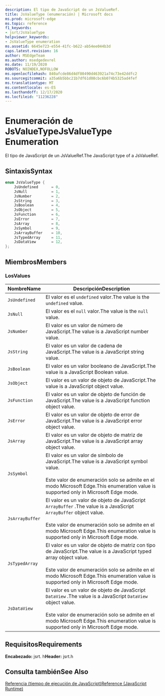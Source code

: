 ```yaml
---
description: El tipo de JavaScript de un JsValueRef.
title: JsValueType (enumeración) | Microsoft docs
ms.prod: microsoft-edge
ms.topic: reference
f1_keywords:
- jsrt/JsValueType
helpviewer_keywords:
- JsValueType enumeration
ms.assetid: 6645e723-e554-41fc-b622-ab54ee044b3d
caps.latest.revision: 16
author: MSEdgeTeam
ms.author: msedgedevrel
ms.date: 11/19/2020
ROBOTS: NOINDEX,NOFOLLOW
ms.openlocfilehash: 840afcde86d4df80490d463921a74c73e42ddfc2
ms.sourcegitcommit: a35a6b5bbc21b7df61d08cbc6b074b5325ad4fef
ms.translationtype: MT
ms.contentlocale: es-ES
ms.lasthandoff: 12/17/2020
ms.locfileid: "11236228"
---
```

# <span data-ttu-id="b1545-103">Enumeración de JsValueType</span><span class="sxs-lookup"><span data-stu-id="b1545-103">JsValueType Enumeration</span></span>

<span data-ttu-id="b1545-104">El tipo de JavaScript de un JsValueRef.</span><span class="sxs-lookup"><span data-stu-id="b1545-104">The JavaScript type of a JsValueRef.</span></span>  
  
## <span data-ttu-id="b1545-105">Sintaxis</span><span class="sxs-lookup"><span data-stu-id="b1545-105">Syntax</span></span>  
  
```cpp  
enum JsValueType {  
    JsUndefined      = 0,  
    JsNull           = 1,  
    JsNumber         = 2,  
    JsString         = 3,  
    JsBoolean        = 4,  
    JsObject         = 5,  
    JsFunction       = 6,  
    JsError          = 7,  
    JsArray          = 8,  
    JsSymbol         = 9,  
    JsArrayBuffer    = 10,  
    JsTypedArray     = 11,  
    JsDataView       = 12,  
};  
```  
  
## <span data-ttu-id="b1545-106">Miembros</span><span class="sxs-lookup"><span data-stu-id="b1545-106">Members</span></span>  
  
### <span data-ttu-id="b1545-107">Los</span><span class="sxs-lookup"><span data-stu-id="b1545-107">Values</span></span>  
  
|<span data-ttu-id="b1545-108">Nombre</span><span class="sxs-lookup"><span data-stu-id="b1545-108">Name</span></span>|<span data-ttu-id="b1545-109">Descripción</span><span class="sxs-lookup"><span data-stu-id="b1545-109">Description</span></span>|  
|----------|-----------------|  
|`JsUndefined`|<span data-ttu-id="b1545-110">El valor es el `undefined` valor.</span><span class="sxs-lookup"><span data-stu-id="b1545-110">The value is the `undefined` value.</span></span>|  
|`JsNull`|<span data-ttu-id="b1545-111">El valor es el `null` valor.</span><span class="sxs-lookup"><span data-stu-id="b1545-111">The value is the `null` value.</span></span>|  
|`JsNumber`|<span data-ttu-id="b1545-112">El valor es un valor de número de JavaScript.</span><span class="sxs-lookup"><span data-stu-id="b1545-112">The value is a JavaScript number value.</span></span>|  
|`JsString`|<span data-ttu-id="b1545-113">El valor es un valor de cadena de JavaScript.</span><span class="sxs-lookup"><span data-stu-id="b1545-113">The value is a JavaScript string value.</span></span>|  
|`JsBoolean`|<span data-ttu-id="b1545-114">El valor es un valor booleano de JavaScript.</span><span class="sxs-lookup"><span data-stu-id="b1545-114">The value is a JavaScript Boolean value.</span></span>|  
|`JsObject`|<span data-ttu-id="b1545-115">El valor es un valor de objeto de JavaScript.</span><span class="sxs-lookup"><span data-stu-id="b1545-115">The value is a JavaScript object value.</span></span>|  
|`JsFunction`|<span data-ttu-id="b1545-116">El valor es un valor de objeto de función de JavaScript.</span><span class="sxs-lookup"><span data-stu-id="b1545-116">The value is a JavaScript function object value.</span></span>|  
|`JsError`|<span data-ttu-id="b1545-117">El valor es un valor de objeto de error de JavaScript.</span><span class="sxs-lookup"><span data-stu-id="b1545-117">The value is a JavaScript error object value.</span></span>|  
|`JsArray`|<span data-ttu-id="b1545-118">El valor es un valor de objeto de matriz de JavaScript.</span><span class="sxs-lookup"><span data-stu-id="b1545-118">The value is a JavaScript array object value.</span></span>|  
|`JsSymbol`|<span data-ttu-id="b1545-119">El valor es un valor de símbolo de JavaScript.</span><span class="sxs-lookup"><span data-stu-id="b1545-119">The value is a JavaScript symbol value.</span></span><br /><br /> <span data-ttu-id="b1545-120">Este valor de enumeración solo se admite en el modo Microsoft Edge.</span><span class="sxs-lookup"><span data-stu-id="b1545-120">This enumeration value is supported only in Microsoft Edge mode.</span></span>|  
|`JsArrayBuffer`|<span data-ttu-id="b1545-121">El valor es un valor de objeto de JavaScript `ArrayBuffer` .</span><span class="sxs-lookup"><span data-stu-id="b1545-121">The value is a JavaScript `ArrayBuffer` object value.</span></span><br /><br /> <span data-ttu-id="b1545-122">Este valor de enumeración solo se admite en el modo Microsoft Edge.</span><span class="sxs-lookup"><span data-stu-id="b1545-122">This enumeration value is supported only in Microsoft Edge mode.</span></span>|  
|`JsTypedArray`|<span data-ttu-id="b1545-123">El valor es un valor de objeto de matriz con tipo de JavaScript.</span><span class="sxs-lookup"><span data-stu-id="b1545-123">The value is a JavaScript typed array object value.</span></span><br /><br /> <span data-ttu-id="b1545-124">Este valor de enumeración solo se admite en el modo Microsoft Edge.</span><span class="sxs-lookup"><span data-stu-id="b1545-124">This enumeration value is supported only in Microsoft Edge mode.</span></span>|  
|`JsDataView`|<span data-ttu-id="b1545-125">El valor es un valor de objeto de JavaScript `DataView` .</span><span class="sxs-lookup"><span data-stu-id="b1545-125">The value is a JavaScript `DataView` object value.</span></span><br /><br /> <span data-ttu-id="b1545-126">Este valor de enumeración solo se admite en el modo Microsoft Edge.</span><span class="sxs-lookup"><span data-stu-id="b1545-126">This enumeration value is supported only in Microsoft Edge mode.</span></span>|  
  
## <span data-ttu-id="b1545-127">Requisitos</span><span class="sxs-lookup"><span data-stu-id="b1545-127">Requirements</span></span>  
 <span data-ttu-id="b1545-128">**Encabezado:** jsrt. h</span><span class="sxs-lookup"><span data-stu-id="b1545-128">**Header:** jsrt.h</span></span>  
  
## <span data-ttu-id="b1545-129">Consulta también</span><span class="sxs-lookup"><span data-stu-id="b1545-129">See Also</span></span>  
 [<span data-ttu-id="b1545-130">Referencia (tiempo de ejecución de JavaScript)</span><span class="sxs-lookup"><span data-stu-id="b1545-130">Reference (JavaScript Runtime)</span></span>](../chakra-hosting/reference-javascript-runtime.md)
